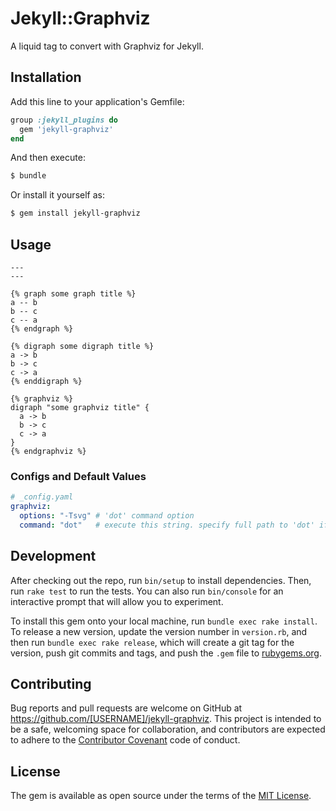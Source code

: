 # Jekyll::Graphviz

A liquid tag to convert with Graphviz for Jekyll.

## Installation

Add this line to your application's Gemfile:

```ruby
group :jekyll_plugins do
  gem 'jekyll-graphviz'
end
```

And then execute:

```bash
$ bundle
```

Or install it yourself as:

```bash
$ gem install jekyll-graphviz
```

## Usage

~~~~~~~~~~~~~~~~~~~~~~~
---
---

{% graph some graph title %}
a -- b
b -- c
c -- a
{% endgraph %}

{% digraph some digraph title %}
a -> b
b -> c
c -> a
{% enddigraph %}

{% graphviz %}
digraph "some graphviz title" {
  a -> b
  b -> c
  c -> a
}
{% endgraphviz %}
~~~~~~~~~~~~~~~~~~~~~~~

### Configs and Default Values

~~~~~~~~~~~~~~~~~~~~~~~yaml
# _config.yaml
graphviz:
  options: "-Tsvg" # 'dot' command option
  command: "dot"   # execute this string. specify full path to 'dot' if you need
~~~~~~~~~~~~~~~~~~~~~~~

## Development

After checking out the repo, run `bin/setup` to install dependencies. Then, run `rake test` to run the tests. You can also run `bin/console` for an interactive prompt that will allow you to experiment.

To install this gem onto your local machine, run `bundle exec rake install`. To release a new version, update the version number in `version.rb`, and then run `bundle exec rake release`, which will create a git tag for the version, push git commits and tags, and push the `.gem` file to [rubygems.org](https://rubygems.org).

## Contributing

Bug reports and pull requests are welcome on GitHub at https://github.com/[USERNAME]/jekyll-graphviz. This project is intended to be a safe, welcoming space for collaboration, and contributors are expected to adhere to the [Contributor Covenant](contributor-covenant.org) code of conduct.


## License

The gem is available as open source under the terms of the [MIT License](http://opensource.org/licenses/MIT).

